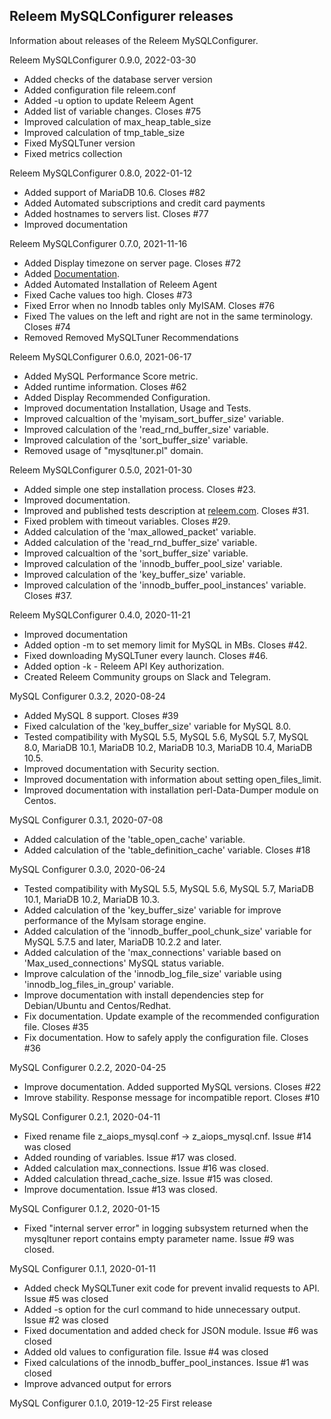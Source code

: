 Releem MySQLConfigurer releases
---
Information about releases of the Releem MySQLConfigurer.

Releem MySQLConfigurer 0.9.0, 2022-03-30
- Added checks of the database server version
- Added configuration file releem.conf
- Added -u option to update Releem Agent
- Added list of variable changes. Closes #75
- Improved calculation of max_heap_table_size
- Improved calculation of tmp_table_size 
- Fixed MySQLTuner version
- Fixed metrics collection


Releem MySQLConfigurer 0.8.0, 2022-01-12
- Added support of MariaDB 10.6. Closes #82
- Added Automated subscriptions and credit card payments
- Added hostnames to servers list. Closes #77
- Improved documentation

Releem MySQLConfigurer 0.7.0, 2021-11-16
- Added Display timezone on server page. Closes #72
- Added [Documentation](https://releem.com/docs/getstarted). 
- Added Automated Installation of Releem Agent
- Fixed Cache values too high. Closes #73
- Fixed Error when no Innodb tables only MyISAM. Closes #76
- Fixed The values on the left and right are not in the same terminology. Closes #74
- Removed Removed MySQLTuner Recommendations 

Releem MySQLConfigurer 0.6.0, 2021-06-17
- Added MySQL Performance Score metric.
- Added runtime information. Closes #62
- Added Display Recommended Configuration.
- Improved documentation Installation, Usage and Tests.
- Improved calcualtion of the 'myisam_sort_buffer_size' variable.
- Improved calculation of the 'read_rnd_buffer_size' variable.
- Improved calculation of the 'sort_buffer_size' variable.
- Removed usage of "mysqltuner.pl" domain.

Releem MySQLConfigurer 0.5.0, 2021-01-30
- Added simple one step installation process. Closes #23.
- Improved documentation.
- Improved and published tests description at [releem.com](https://releem.com/blog/how-to-improve-performance-mysql57-default-configuration). Closes #31.
- Fixed problem with timeout variables. Closes #29.
- Added calculation of the 'max_allowed_packet' variable.
- Added calculation of the 'read_rnd_buffer_size' variable.
- Improved calcualtion of the 'sort_buffer_size' variable.
- Improved calculation of the 'innodb_buffer_pool_size' variable.
- Improved calculation of the 'key_buffer_size' variable.
- Improved calculation of the 'innodb_buffer_pool_instances' variable. Closes #37.

Releem MySQLConfigurer 0.4.0, 2020-11-21
- Improved documentation
- Added option -m to set memory limit for MySQL in MBs. Closes #42.
- Fixed downloading MySQLTuner every launch. Closes #46.
- Added option -k - Releem API Key authorization.
- Created Releem Community groups on Slack and Telegram.

MySQL Configurer 0.3.2, 2020-08-24
- Added MySQL 8 support. Closes #39 
- Fixed calculation of the 'key_buffer_size' variable for MySQL 8.0.
- Tested compatibility with MySQL 5.5, MySQL 5.6, MySQL 5.7, MySQL 8.0, MariaDB 10.1, MariaDB 10.2, MariaDB 10.3, MariaDB 10.4, MariaDB 10.5.
- Improved documentation with Security section.
- Improved documentation with information about setting open_files_limit.
- Improved documentation with installation perl-Data-Dumper module on Centos.

MySQL Configurer 0.3.1, 2020-07-08
- Added calculation of the 'table_open_cache' variable. 
- Added calculation of the 'table_definition_cache' variable. Closes #18

MySQL Configurer 0.3.0, 2020-06-24
- Tested compatibility with MySQL 5.5, MySQL 5.6, MySQL 5.7, MariaDB 10.1, MariaDB 10.2, MariaDB 10.3.
- Added calculation of the 'key_buffer_size' variable for improve performance of the MyIsam storage engine.
- Added calculation of the 'innodb_buffer_pool_chunk_size' variable for MySQL 5.7.5 and later, MariaDB 10.2.2 and later.
- Added calculation of the 'max_connections' variable based on 'Max_used_connections' MySQL status variable.
- Improve calculation of the 'innodb_log_file_size' variable using 'innodb_log_files_in_group' variable.
- Improve documentation with install dependencies step for Debian/Ubuntu and Centos/Redhat.
- Fix documentation. Update example of the recommended configuration file. Closes #35
- Fix documentation. How to safely apply the configuration file. Closes #36

MySQL Configurer 0.2.2, 2020-04-25
- Improve documentation. Added supported MySQL versions. Closes #22
- Imrove stability. Response message for incompatible report. Closes #10

MySQL Configurer 0.2.1, 2020-04-11
- Fixed rename file z_aiops_mysql.conf -> z_aiops_mysql.cnf. Issue #14 was closed
- Added rounding of variables. Issue #17 was closed.
- Added calculation max_connections. Issue #16 was closed.
- Added calculation thread_cache_size. Issue #15 was closed.
- Improve documentation. Issue #13 was closed.

MySQL Configurer 0.1.2, 2020-01-15
- Fixed "internal server error" in logging subsystem returned when the mysqltuner report contains empty parameter name. Issue #9 was closed.

MySQL Configurer 0.1.1, 2020-01-11
- Added check MySQLTuner exit code for prevent invalid requests to API. Issue #5 was closed
- Added -s option for the curl command to hide unnecessary output. Issue #2 was closed
- Fixed documentation and added check for JSON module. Issue #6 was closed
- Added old values to configuration file. Issue #4 was closed
- Fixed calculations of the innodb_buffer_pool_instances. Issue #1 was closed
- Improve advanced output for errors

MySQL Configurer 0.1.0, 2019-12-25
First release